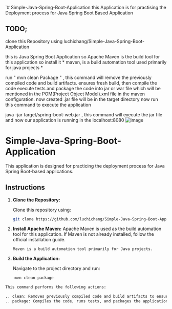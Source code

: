 `# Simple-Java-Spring-Boot-Application
this Application is for practising the Deployment process for Java Spring Boot Based Application

## TODO;
  clone this Repository using   luchichang/Simple-Java-Spring-Boot-Application

  this is Java Spring Boot Application so Apache Maven is the build tool for this application so install it * maven, is a build automation tool used primarily for java projects * 

  run  " mvn clean Package " , this command will remove the previously compiled code and build artifacts. ensures fresh build, then compile the code execute tests and package the code into jar or war file which will be mentioned in the POM(Project Object Model).xml file in the maven configuration.
  now created .jar file will be in the target directory now run this command to execute the application

  java -jar target/spring-boot-web.jar , this command will execute the jar file and now our application is running in the localhost:8080 <a>![image](https://github.com/user-attachments/assets/53aef5f0-5569-49ba-9bd9-498dc9d55a59)
<a/>

# Simple-Java-Spring-Boot-Application

This application is designed for practicing the deployment process for Java Spring Boot-based applications.

## Instructions

1. **Clone the Repository:**

   Clone this repository using:
   ```bash
   git clone https://github.com/luchichang/Simple-Java-Spring-Boot-Application.git

2. **Install Apache Maven:**
       Apache Maven is used as the build automation tool for this application. If Maven is not already installed, follow the official installation guide.

       Maven is a build automation tool primarily for Java projects.
3. **Build the Application:**

    Navigate to the project directory and run:

```bash
    mvn clean package

This command performs the following actions:

.. clean: Removes previously compiled code and build artifacts to ensure a fresh build.
.. package: Compiles the code, runs tests, and packages the application into a JAR or WAR file as specified in the pom.xml file.
